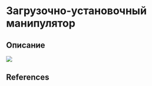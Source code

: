 # Загрузочно-установочный манипулятор

## Описание

![](https://www.youtube.com/watch?v=p2D7LL7LIGI)  


## References